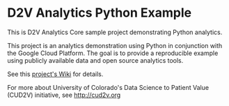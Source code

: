 # D2V Analytics Python Example

This is D2V Analytics Core sample project demonstrating Python analytics.

This project is an analytics demonstration using Python in conjunction with the Google Cloud Platform. The goal is to provide a reproducible example using publicly available data and open source analytics tools.

See this [project's Wiki](https://github.com/CUD2V/analytics_python_example/wiki) for details.

For more about University of Colorado's Data Science to Patient Value (CUD2V) initiative, see http://cud2v.org
